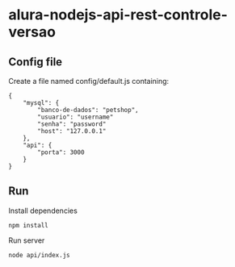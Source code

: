# alura-nodejs-api-rest-controle-versao
## Config file
Create a file named config/default.js containing:
```
{
    "mysql": {
        "banco-de-dados": "petshop",
        "usuario": "username"
        "senha": "password"
        "host": "127.0.0.1"
    },
    "api": {
        "porta": 3000
    }
}
```
## Run
Install dependencies
```
npm install
```
Run server
```
node api/index.js
```
